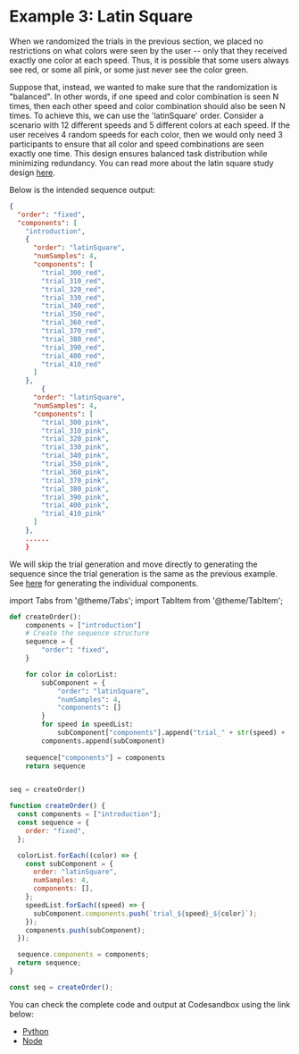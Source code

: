 # Example 3: Latin Square

When we randomized the trials in the previous section, we placed no restrictions on what colors were seen by the user -- only that they received exactly one color at each speed. Thus, it is possible that some users always see red, or some all pink, or some just never see the color green. 

Suppose that, instead, we wanted to make sure that the randomization is "balanced". In other words, if one speed and color combination is seen N times, then each other speed and color combination should also be seen N times. To achieve this, we can use the 'latinSquare' order. Consider a scenario with 12 different speeds and 5 different colors at each speed. If the user receives 4 random speeds for each color, then we would only need 3 participants to ensure that all color and speed combinations are seen exactly one time. This design ensures balanced task distribution while minimizing redundancy. You can read more about the latin square study design [here](https://en.wikipedia.org/wiki/Latin_square).



Below is the intended sequence output:
```json
{
  "order": "fixed",
  "components": [
    "introduction",
    {
      "order": "latinSquare",
      "numSamples": 4,
      "components": [
        "trial_300_red",
        "trial_310_red",
        "trial_320_red",
        "trial_330_red",
        "trial_340_red",
        "trial_350_red",
        "trial_360_red",
        "trial_370_red",
        "trial_380_red",
        "trial_390_red",
        "trial_400_red",
        "trial_410_red"
      ]
    },
        {
      "order": "latinSquare",
      "numSamples": 4,
      "components": [
        "trial_300_pink",
        "trial_310_pink",
        "trial_320_pink",
        "trial_330_pink",
        "trial_340_pink",
        "trial_350_pink",
        "trial_360_pink",
        "trial_370_pink",
        "trial_380_pink",
        "trial_390_pink",
        "trial_400_pink",
        "trial_410_pink"
      ]
    },
    ......
    }

```

We will skip the trial generation and move directly to generating the sequence since the trial generation is the same as the previous example. See [here](./random-sample.md) for generating the individual components.


import Tabs from '@theme/Tabs';
import TabItem from '@theme/TabItem';

<Tabs>
<TabItem value="python" label="Python">

```python
def createOrder():  
    components = ["introduction"]  
    # Create the sequence structure
    sequence = {
        "order": "fixed",  
    }

    for color in colorList:
        subComponent = {
            "order": "latinSquare",
            "numSamples": 4,
            "components": []
        }
        for speed in speedList:
            subComponent["components"].append("trial_" + str(speed) + '_' + color)
        components.append(subComponent)
    
    sequence["components"] = components
    return sequence


seq = createOrder()
```


</TabItem>
<TabItem value="node" label="Node.js">

```javascript
function createOrder() {
  const components = ["introduction"];
  const sequence = {
    order: "fixed",
  };

  colorList.forEach((color) => {
    const subComponent = {
      order: "latinSquare",
      numSamples: 4,
      components: [],
    };
    speedList.forEach((speed) => {
      subComponent.components.push(`trial_${speed}_${color}`);
    });
    components.push(subComponent);
  });

  sequence.components = components;
  return sequence;
}

const seq = createOrder();
```
</TabItem>
</Tabs>

You can check the complete code and output at Codesandbox using the link below:
- [Python](https://codesandbox.io/p/devbox/stupefied-wescoff-znppwr)
- [Node](https://codesandbox.io/p/devbox/tcl5yw)

